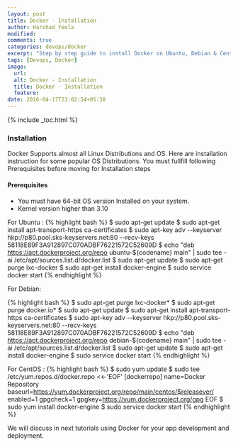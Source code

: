 ```yaml
---
layout: post
title: Docker - Installation
author: Harshad_Yeola
modified:
comments: true
categories: devops/docker
excerpt: "Step by step guide to install Docker on Ubuntu, Debian & CentOS"
tags: [Devops, Docker]
image:
  url:
  alt: Docker - Installation
  title: Docker - Installation
  feature:
date: 2016-04-17T23:02:54+05:30
---
```



{% include _toc.html %}


### Installation

Docker Supports almost all Linux Distributions and OS. Here are installation instruction for some popular OS Distributions. You must fullfill following Prerequisites before moving for Installation steps

#### Prerequisites
- You must have 64-bit OS version Installed on your system.
- Kernel version higher than 3.10

For Ubuntu :
{% highlight bash %}
$ sudo apt-get update
$ sudo apt-get install apt-transport-https ca-certificates
$ sudo apt-key adv --keyserver hkp://p80.pool.sks-keyservers.net:80 --recv-keys 58118E89F3A912897C070ADBF76221572C52609D
$ echo "deb https://apt.dockerproject.org/repo ubuntu-${codename} main" | sudo tee -ai /etc/apt/sources.list.d/docker.list
$ sudo apt-get update
$ sudo apt-get purge lxc-docker
$ sudo apt-get install docker-engine
$ sudo service docker start
{% endhighlight %}

For Debian:

{% highlight bash %}
$ sudo apt-get purge lxc-docker*
$ sudo apt-get purge docker.io*
$ sudo apt-get update
$ sudo apt-get install apt-transport-https ca-certificates
$ sudo apt-key adv --keyserver hkp://p80.pool.sks-keyservers.net:80 --recv-keys 58118E89F3A912897C070ADBF76221572C52609D
$ echo "deb https://apt.dockerproject.org/repo debian-${codename} main" | sudo tee -ai /etc/apt/sources.list.d/docker.list
$ sudo apt-get update
$ sudo apt-get install docker-engine
$ sudo service docker start
{% endhighlight %}

For CentOS :
{% highlight bash %}
$ sudo yum update
$ sudo tee /etc/yum.repos.d/docker.repo <<-'EOF'
[dockerrepo]
name=Docker Repository
baseurl=https://yum.dockerproject.org/repo/main/centos/$releasever/
enabled=1
gpgcheck=1
gpgkey=https://yum.dockerproject.org/gpg
EOF
$ sudo yum install docker-engine
$ sudo service docker start
{% endhighlight %}

We will discuss in next tutorials using Docker for your app development and deployment.
